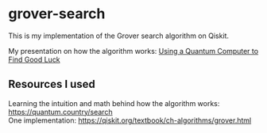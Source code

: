 # grover-search  
  
This is my implementation of the Grover search algorithm on Qiskit.  

My presentation on how the algorithm works: [Using a Quantum Computer to Find Good Luck](https://www.youtube.com/watch?v=14jMBpbLzBg)
  
## Resources I used
Learning the intuition and math behind how the algorithm works: https://quantum.country/search  
One implementation: https://qiskit.org/textbook/ch-algorithms/grover.html
